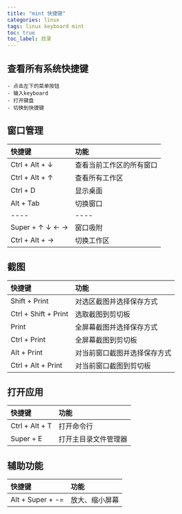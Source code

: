 ```yaml
---
title: "mint 快捷键"
categories: linux
tags: linux keyboard mint 
toc: true
toc_label: 目录
---
```


## 查看所有系统快捷键
```
- 点击左下的菜单按钮
- 输入keyboard
- 打开键盘
- 切换到快捷键
```

## 窗口管理

| 快捷键 | 功能  |
|:--------|:-------|
Ctrl + Alt + ↓ | 查看当前工作区的所有窗口
Ctrl + Alt + ↑ | 查看所有工作区
Ctrl + D | 显示桌面
Alt + Tab | 切换窗口
---- | ----
Super + ↑ ↓ ← → | 窗口吸附
Ctrl + Alt + → | 切换工作区

## 截图

| 快捷键 | 功能  |
|:--------|:-------|
Shift + Print | 对选区截图并选择保存方式
Ctrl + Shift + Print | 选取截图到剪切板
Print | 全屏幕截图并选择保存方式
Ctrl + Print | 全屏幕截图到剪切板
Alt + Print | 对当前窗口截图并选择保存方式
Ctrl + Alt + Print | 对当前窗口截图到剪切板

## 打开应用

| 快捷键 | 功能  |
|:--------|:-------|
Ctrl + Alt + T | 打开命令行
Super + E | 打开主目录文件管理器

## 辅助功能

| 快捷键 | 功能  |
|:--------|:-------|
Alt + Super + -= | 放大、缩小屏幕


